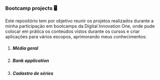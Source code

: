 ### Bootcamp projects :desktop_computer: ###

Este repositório tem por objetivo reunir os projetos realizados durante a minha participação em bootcamps da Digital Innovation One, onde pude colocar em prática os conteúdos vistos durante os cursos e criar aplicações para vários escopos, aprimorando meus conhecimentos:



1. ##### Média geral

2. ##### Bank application 

3. ##### Cadastro de séries

   

